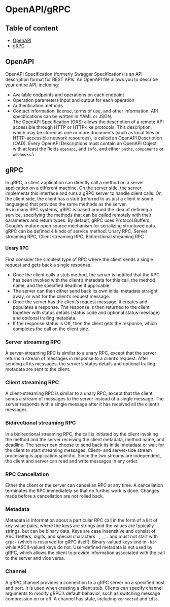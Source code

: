 # OpenAPI/gRPC
## Table of content
- [OpenAPI](#openapi)
- [gRPC](#grpc)

## OpenAPI
OpenAPI Specification (formerly Swagger Specification) is an API description format for REST APIs. An OpenAPI file allows you to describe your entire API, including:
- Available endpoints and operations on each endpoint
- Operation parameters Input and output for each operation
- Authentication methods
- Contact information, license, terms of use, and other information.
API specifications can be written in YAML or JSON.\
The OpenAPI Specification (OAS) allows the description of a remote API accessible through HTTP or HTTP-like protocols. This description, which may be stored as one or more documents (such as local files or HTTP-accessible network resources), is called an OpenAPI Description (OAD). Every OpenAPI Descriptions must contain an OpenAPI Object with at least the fields `openapi`, and `info`, and either `paths`, `components` or `webhooks`.\

## gRPC
In gRPC, a client application can directly call a method on a server application on a different machine. On the server side, the server implements this interface and runs a gRPC server to handle client calls. On the client side, the client has a stub (referred to as just a client in some languages) that provides the same methods as the server.\
As in many RPC systems, gRPC is based around the idea of defining a service, specifying the methods that can be called remotely with their parameters and return types. By default, gRPC uses Protocol Buffers, Google’s mature open source mechanism for serializing structured data.\
gRPC can be defined 4 kinds of service method: Unary RPC, Server streaming RPC, Client streaming RPC, Bidirectional streaming RPC
#### Unary RPC
First consider the simplest type of RPC where the client sends a single request and gets back a single response.
- Once the client calls a stub method, the server is notified that the RPC has been invoked with the client’s metadata for this call, the method name, and the specified deadline if applicable.
- The server can then either send back its own initial metadata straight away, or wait for the client’s request message.
- Once the server has the client’s request message, it creates and populates a response. The response is then returned to the client together with status details (status code and optional status message) and optional trailing metadata.
- If the response status is OK, then the client gets the response, which completes the call on the client side.

### Server streaming RPC
A server-streaming RPC is similar to a unary RPC, except that the server returns a stream of messages in response to a client’s request. After sending all its messages, the server’s status details and optional trailing metadata are sent to the client.

### Client streaming RPC
A client-streaming RPC is similar to a unary RPC, except that the client sends a stream of messages to the server instead of a single message. The server responds with a single message after it has received all the client’s messages.

### Bidirectional streaming RPC
In a bidirectional streaming RPC, the call is initiated by the client invoking the method and the server receiving the client metadata, method name, and deadline. The server can choose to send back its initial metadata or wait for the client to start streaming messages. Client- and server-side stream processing is application specific. Since the two streams are independent, the client and server can read and write messages in any order.

### RPC Cancellation
Either the client or the server can cancel an RPC at any time. A cancellation terminates the RPC immediately so that no further work is done. Changes made before a cancellation are not rolled back.

### Metadata
Metadata is information about a particular RPC call in the form of a list of key-value pairs, where the keys are strings and the values are typically strings, but can be binary data. Keys are case insensitive and consist of ASCII letters, digits, and special characters `-`, `_`, `.` and must not start with `grpc-` (which is reserved for gRPC itself). Binary-valued keys end in `-bin` while ASCII-valued keys do not. User-defined metadata is not used by gRPC, which allows the client to provide information associated with the call to the server and vice versa.

### Channel
A gRPC channel provides a connection to a gRPC server on a specified host and port. It is used when creating a client stub. Clients can specify channel arguments to modify gRPC’s default behavior, such as switching message compression on or off. A channel has state, including `connected` and `idle`.